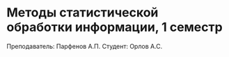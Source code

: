 # Методы статистической обработки информации, 1 семестр
Преподаватель: Парфенов А.П.
Студент: Орлов А.С.
